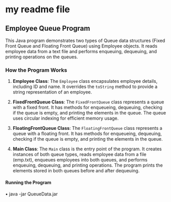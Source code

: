 # my readme file

## Employee Queue Program
 
This Java program demonstrates two types of Queue data structures (Fixed Front Queue and Floating Front Queue) using Employee objects. It reads employee data from a text file and performs enqueuing, dequeuing, and printing operations on the queues. 
 
### How the Program Works
 
1. **Employee Class**: The `Employee` class encapsulates employee details, including ID and name. It overrides the `toString` method to provide a string representation of an employee.
 
2. **FixedFrontQueue Class**: The `FixedFrontQueue` class represents a queue with a fixed front. It has methods for enqueueing, dequeuing, checking if the queue is empty, and printing the elements in the queue. The queue uses circular indexing for efficient memory usage.
 
3. **FloatingFrontQueue Class**: The `FloatingFrontQueue` class represents a queue with a floating front. It has methods for enqueueing, dequeuing, checking if the queue is empty, and printing the elements in the queue.
 
4. **Main Class**: The `Main` class is the entry point of the program. It creates instances of both queue types, reads employee data from a file (emp.txt), enqueues employees into both queues, and performs enqueuing, dequeuing, and printing operations. The program prints the elements stored in both queues before and after dequeuing.
 
#### Running the Program
•	    java -jar QueueData.jar

